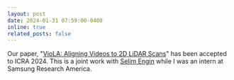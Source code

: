 ```yaml
---
layout: post
date: 2024-01-31 07:59:00-0400
inline: true
related_posts: false
---
```


Our paper, "[VioLA: Aligning Videos to 2D LiDAR Scans](https://samsunglabs.github.io/viola-project-page/)" has been accepted to ICRA 2024. This is a joint work with [Selim Engin](https://ksengin.github.io/) while I was an intern at Samsung Research America.
